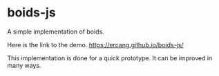 # boids-js
A simple implementation of boids.

Here is the link to the demo.
https://ercang.github.io/boids-js/

This implementation is done for a quick prototype. It can be improved in many ways.